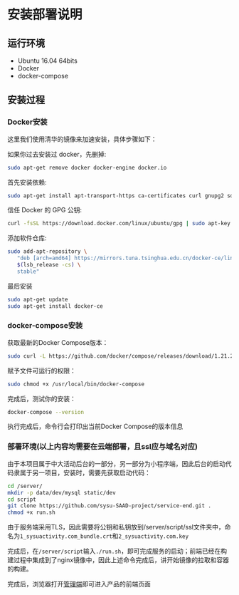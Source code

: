 # 安装部署说明

## 运行环境

- Ubuntu 16.04 64bits
- Docker
- docker-compose

## 安装过程

### Docker安装

这里我们使用清华的镜像来加速安装，具体步骤如下：

如果你过去安装过 docker，先删掉:

```bash
sudo apt-get remove docker docker-engine docker.io
```

首先安装依赖:

```bash
sudo apt-get install apt-transport-https ca-certificates curl gnupg2 software-properties-common
```

信任 Docker 的 GPG 公钥:

```bash
curl -fsSL https://download.docker.com/linux/ubuntu/gpg | sudo apt-key add -
```

添加软件仓库:

```bash
sudo add-apt-repository \
   "deb [arch=amd64] https://mirrors.tuna.tsinghua.edu.cn/docker-ce/linux/ubuntu \
   $(lsb_release -cs) \
   stable"
```

最后安装

```bash
sudo apt-get update
sudo apt-get install docker-ce
```

### docker-compose安装

获取最新的Docker Compose版本：

```bash
sudo curl -L https://github.com/docker/compose/releases/download/1.21.2/docker-compose-$(uname -s)-$(uname -m) -o /usr/local/bin/docker-compose
```

赋予文件可运行的权限：

```bash
sudo chmod +x /usr/local/bin/docker-compose
```

完成后，测试你的安装：

```bash
docker-compose --version
```

执行完成后，命令行会打印出当前Docker Compose的版本信息

### 部署环境(以上内容均需要在云端部署，且ssl应与域名对应)

由于本项目属于中大活动后台的一部分，另一部分为小程序端，因此后台的启动代码隶属于另一项目，安装时，需要先获取启动代码：

```bash
cd /server/
mkdir -p data/dev/mysql static/dev
cd script
git clone https://github.com/sysu-SAAD-project/service-end.git .
chmod +x run.sh
```

由于服务端采用TLS，因此需要将公钥和私钥放到/server/script/ssl文件夹中，命名为`1_sysuactivity.com_bundle.crt`和`2_sysuactivity.com.key`

完成后，在`/server/script`输入`./run.sh`，即可完成服务的启动；前端已经在构建过程中集成到了nginx镜像中，因此上述命令完成后，讲开始镜像的拉取和容器的构建。

完成后，浏览器打开[管理端](https://sysuactivity.com/admin/)即可进入产品的前端页面